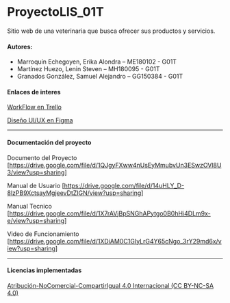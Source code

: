 # ProyectoLIS_01T
Sitio web de una veterinaria que busca ofrecer sus productos y servicios.

#### Autores:
- Marroquín Echegoyen, Erika Alondra – ME180102 - G01T
- Martínez Huezo, Lenin Steven – MH180095 - G01T
- Granados González, Samuel Alejandro – GG150384 - G01T

#### Enlaces de interes

[WorkFlow en Trello](https://trello.com/invite/b/fI9FvrOR/d8010f41346eb5f9facada7114df6481/proyecto-lis-01t)

[Diseño UI/UX en Figma](https://www.figma.com/file/pyrfeaGnNi8buLMdFFX32I/Mock-Ups?node-id=0%3A1)


------------

#### Documentación del proyecto
Documento del Proyecto
[https://drive.google.com/file/d/1QJgyFXww4nUsEyMmubvUn3ESwzOVl8U3/view?usp=sharing]

Manual de Usuario
[https://drive.google.com/file/d/14uHLY_D-8lzPB9XctsayMgjeevDtZIGN/view?usp=sharing]

Manual Tecnico
[https://drive.google.com/file/d/1X7rAVjBpSNGhAPytgo0B0hHi4DLm9x-e/view?usp=sharing]

Video de Funcionamiento
[https://drive.google.com/file/d/1XDiAM0C1GIyLrG4Y65cNgo_3rY29md6x/view?usp=sharing]

------------
#### Licencias implementadas
[Atribución-NoComercial-CompartirIgual 4.0 Internacional (CC BY-NC-SA 4.0) ](http://creativecommons.org/licenses/by-nc/4.0/deed.es "Atribución-NoComercial-CompartirIgual 4.0 Internacional (CC BY-NC-SA 4.0) ")
